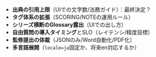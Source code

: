 - **出典の引用上限**（UIでの文字数/法務ガイド）：最終決定？  
- **タグ体系の拡張**（SCORING/NOTEの運用ルール）  
- **シリーズ横断のGlossary露出**（UIでの出し方）  
- **自由質問の導入タイミング**とSLO（レイテンシ/精度目標）  
- **監修提出の体裁**（JSONのみ/Word自動化/PDF化）  
- **多言語展開**（`locale=ja`固定か、将来en対応するか）


